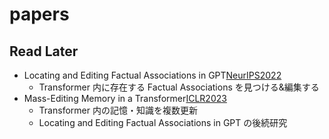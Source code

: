 # papers

## Read Later
- Locating and Editing Factual Associations in GPT[NeurIPS2022](https://openreview.net/forum?id=-h6WAS6eE4)
  - Transformer 内に存在する Factual Associations を見つける&編集する
- Mass-Editing Memory in a Transformer[ICLR2023](https://openreview.net/forum?id=MkbcAHIYgyS)
  - Transformer 内の記憶・知識を複数更新
  - Locating and Editing Factual Associations in GPT の後続研究
